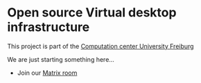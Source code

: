 # Open source Virtual desktop infrastructure

This project is part of the [Computation center University Freiburg ](https://www.rz.uni-freiburg.de/en?set_language=en)

We are just starting something here...

* Join our [Matrix room](https://matrix.to/#/#opensource-vdi:matrix.org)

